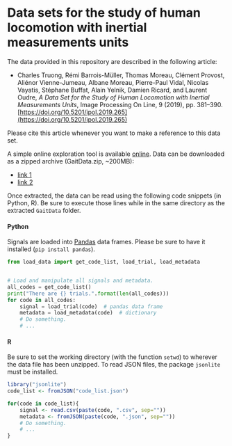 # Data sets for the study of human locomotion with inertial measurements units


The data provided in this repository are described in the following article:
- Charles Truong, Rémi Barrois-Müller, Thomas Moreau, Clément Provost, Aliénor Vienne-Jumeau, Albane Moreau, Pierre-Paul Vidal, Nicolas Vayatis, Stéphane Buffat, Alain Yelnik, Damien Ricard, and Laurent Oudre, _A Data Set for the Study of Human Locomotion with Inertial Measurements Units_, Image Processing On Line, 9 (2019), pp. 381–390. [https://doi.org/10.5201/ipol.2019.265](https://doi.org/10.5201/ipol.2019.265)

Please cite this article whenever you want to make a reference to this data set.


A simple online exploration tool is available [online](http://ipolcore.ipol.im/demo/clientApp/demo.html?id=77777000084).
Data can be downloaded as a zipped archive (GaitData.zip, ~200MB):
- [link 1](https://mycore.core-cloud.net/index.php/s/sTk4Vq8N3zefvKH/download)
- [link 2](http://dev.ipol.im/~truong/GaitData.zip)

Once extracted, the data can be read using the following code snippets (in Python, R). Be sure to execute those lines while in the same directory as the extracted `GaitData` folder.

#### Python

Signals are loaded into [Pandas](https://pandas.pydata.org/) data frames. Please be sure to have it installed (`pip install pandas`).

```python
from load_data import get_code_list, load_trial, load_metadata


# Load and manipulate all signals and metadata.
all_codes = get_code_list()
print("There are {} trials.".format(len(all_codes)))
for code in all_codes:
    signal = load_trial(code)  # pandas data frame
    metadata = load_metadata(code)  # dictionary
    # Do something.
    # ...
```

#### R

Be sure to set the working directory (with the function `setwd`) to wherever the data file has been unzipped. To read JSON files, the package `jsonlite` must be installed.

```R
library("jsonlite")
code_list <- fromJSON("code_list.json")

for(code in code_list){
    signal <- read.csv(paste(code, ".csv", sep=""))
    metadata <- fromJSON(paste(code, ".json", sep=""))
    # Do something.
    # ...
}

```